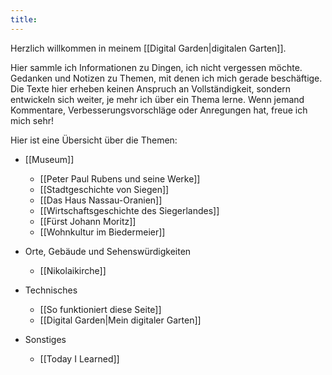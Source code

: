 ```yaml
---
title:
---
```

Herzlich willkommen in meinem [[Digital Garden|digitalen Garten]].

Hier sammle ich Informationen zu Dingen, ich nicht vergessen möchte. Gedanken und Notizen zu Themen, mit denen ich mich gerade beschäftige. 
Die Texte hier erheben keinen Anspruch an Vollständigkeit, sondern entwickeln sich weiter, je mehr ich über ein Thema lerne.
Wenn jemand Kommentare, Verbesserungsvorschläge oder Anregungen hat, freue ich mich sehr! 

Hier ist eine Übersicht über die Themen:

- [[Museum]]
	- [[Peter Paul Rubens und seine Werke]]
	- [[Stadtgeschichte von Siegen]]
	- [[Das Haus Nassau-Oranien]]
	- [[Wirtschaftsgeschichte des Siegerlandes]]
	- [[Fürst Johann Moritz]]
	- [[Wohnkultur im Biedermeier]]

- Orte, Gebäude und Sehenswürdigkeiten
	- [[Nikolaikirche]]

- Technisches
	- [[So funktioniert diese Seite]]
	- [[Digital Garden|Mein digitaler Garten]]

- Sonstiges
	- [[Today I Learned]]
